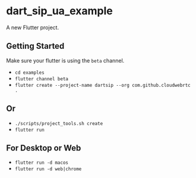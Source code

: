 # dart_sip_ua_example

A new Flutter project.

## Getting Started

Make sure your flutter is using the `beta` channel.

- `cd examples`
- `flutter channel beta`
- `flutter create --project-name dartsip --org com.github.cloudwebrtc .`
## Or
- `./scripts/project_tools.sh create`
- `flutter run`

## For Desktop or Web
- `flutter run -d macos`
- `flutter run -d web|chrome`
